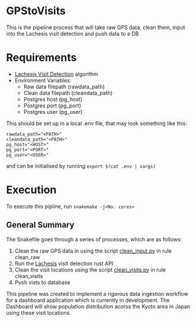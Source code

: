# GPStoVisits
This is the pipeline process that will take raw GPS data, clean them, input into the Lachesis visit detection and push data to a DB

# Requirements 
- [Lachesis Visit Detection](https://github.com/hamishgibbs/lachesis) algorithm 
- Environment Variables: 
	- Raw data filepath (rawdata_path)
	- Clean data filepath (cleandata_path)
	- Postgres host (pg_host)
	- Postgres port (pg_port)
	- Postgres user (pg_user)

This should be set up in a local .env file, that may look something like this:
```
rawdata_path="<PATH>"
cleandata_path="<PATH>"
pg_host="<HOST>"
pg_port="<PORT>"
pg_user="<USER>"
```  
and can be initialised by running `export $(cat .env | xargs)`

# Execution

To execute this pipline, run `snakemake -j<No. cores>`

## General Summary 
The Snakefile goes through a series of processes, which are as follows: 
1. Clean the raw GPS data in using the script [clean_input.py](clean_input.py) in rule clean_raw
2. Run the [Lachesis](https://github.com/hamishgibbs/lachesis) visit detection rust API
3. Clean the visit locations using the script [clean_visits.py](clean_visits.py) in rule clean_visits
4. Push vists to database 

This pipeline was created to implement a rigorous data ingestion workflow for a dashboard application which is currently in development. The Dashboard will show population distribution acorss the Kyoto area in Japan using these visit locations. 
